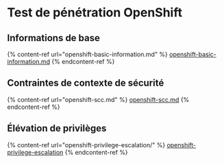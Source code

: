 # Test de pénétration OpenShift

## Informations de base

{% content-ref url="openshift-basic-information.md" %}
[openshift-basic-information.md](openshift-basic-information.md)
{% endcontent-ref %}

## Contraintes de contexte de sécurité

{% content-ref url="openshift-scc.md" %}
[openshift-scc.md](openshift-scc.md)
{% endcontent-ref %}

## Élévation de privilèges

{% content-ref url="openshift-privilege-escalation/" %}
[openshift-privilege-escalation](openshift-privilege-escalation/)
{% endcontent-ref %}
